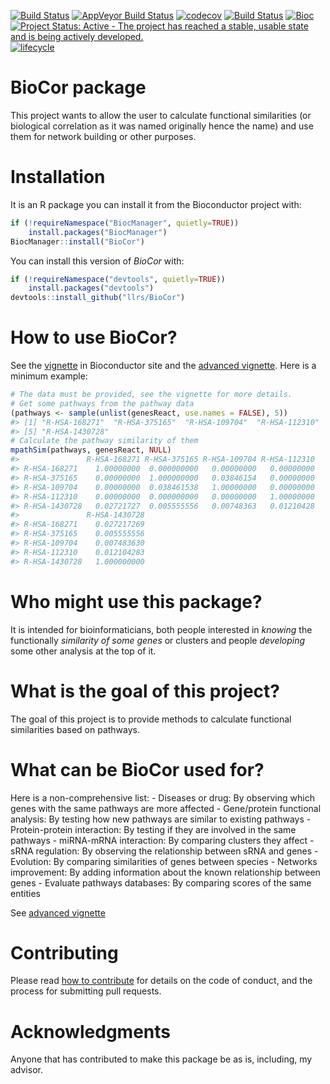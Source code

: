 
<!-- README.md is generated from README.Rmd. Please edit that file -->
[![Build Status](https://travis-ci.org/llrs/BioCor.svg?branch=master)](https://travis-ci.org/llrs/BioCor) [![AppVeyor Build Status](https://ci.appveyor.com/api/projects/status/github//llrs/BioCor/?branch=master&svg=true)](https://ci.appveyor.com/llrs/BioCor) [![codecov](https://codecov.io/gh/llrs/BioCor/branch/master/graph/badge.svg)](https://codecov.io/gh/llrs/BioCor/) [![Build Status](http://www.bioconductor.org/shields/build/devel/bioc/BioCor.svg)](https://bioconductor.org/checkResults/devel/bioc-LATEST/BioCor/) [![Bioc](http://www.bioconductor.org/shields/years-in-bioc/BioCor.svg)](https://www.bioconductor.org/packages/devel/bioc/html/BioCor.html#since) [![Project Status: Active - The project has reached a stable, usable state and is being actively developed.](http://www.repostatus.org/badges/latest/active.svg)](http://www.repostatus.org/#active) [![lifecycle](https://img.shields.io/badge/lifecycle-maturing-blue.svg)](https://www.tidyverse.org/lifecycle/#maturing)

BioCor package
==============

This project wants to allow the user to calculate functional similarities (or biological correlation as it was named originally hence the name) and use them for network building or other purposes.

Installation
============

It is an R package you can install it from the Bioconductor project with:

``` r
if (!requireNamespace("BiocManager", quietly=TRUE))
    install.packages("BiocManager")
BiocManager::install("BioCor")
```

You can install this version of *BioCor* with:

``` r
if (!requireNamespace("devtools", quietly=TRUE))
    install.packages("devtools")
devtools::install_github("llrs/BioCor")
```

How to use BioCor?
==================

See the [vignette](http://bioconductor.org/packages/release/bioc/vignettes/BioCor/inst/doc/BioCor.html) in Bioconductor site and the [advanced vignette](http://bioconductor.org/packages/release/bioc/vignettes/BioCor/inst/doc/vignette2.html). Here is a minimum example:

``` r
# The data must be provided, see the vignette for more details.
# Get some pathways from the pathway data
(pathways <- sample(unlist(genesReact, use.names = FALSE), 5))
#> [1] "R-HSA-168271"  "R-HSA-375165"  "R-HSA-109704"  "R-HSA-112310" 
#> [5] "R-HSA-1430728"
# Calculate the pathway similarity of them
mpathSim(pathways, genesReact, NULL)
#>               R-HSA-168271 R-HSA-375165 R-HSA-109704 R-HSA-112310
#> R-HSA-168271    1.00000000  0.000000000   0.00000000   0.00000000
#> R-HSA-375165    0.00000000  1.000000000   0.03846154   0.00000000
#> R-HSA-109704    0.00000000  0.038461538   1.00000000   0.00000000
#> R-HSA-112310    0.00000000  0.000000000   0.00000000   1.00000000
#> R-HSA-1430728   0.02721727  0.005555556   0.00748363   0.01210428
#>               R-HSA-1430728
#> R-HSA-168271    0.027217269
#> R-HSA-375165    0.005555556
#> R-HSA-109704    0.007483630
#> R-HSA-112310    0.012104283
#> R-HSA-1430728   1.000000000
```

Who might use this package?
===========================

It is intended for bioinformaticians, both people interested in *knowing* the functionally *similarity of some genes* or clusters and people *developing* some other analysis at the top of it.

What is the goal of this project?
=================================

The goal of this project is to provide methods to calculate functional similarities based on pathways.

What can be BioCor used for?
============================

Here is a non-comprehensive list: - Diseases or drug:
By observing which genes with the same pathways are more affected - Gene/protein functional analysis:
By testing how new pathways are similar to existing pathways - Protein-protein interaction:
By testing if they are involved in the same pathways - miRNA-mRNA interaction:
By comparing clusters they affect - sRNA regulation:
By observing the relationship between sRNA and genes - Evolution:
By comparing similarities of genes between species - Networks improvement:
By adding information about the known relationship between genes - Evaluate pathways databases:
By comparing scores of the same entities

See [advanced vignette](http://bioconductor.org/packages/release/bioc/vignettes/BioCor/inst/doc/vignette2.html)

Contributing
============

Please read [how to contribute](.github/CONTRIBUTING.md) for details on the code of conduct, and the process for submitting pull requests.

Acknowledgments
===============

Anyone that has contributed to make this package be as is, including, my advisor.
